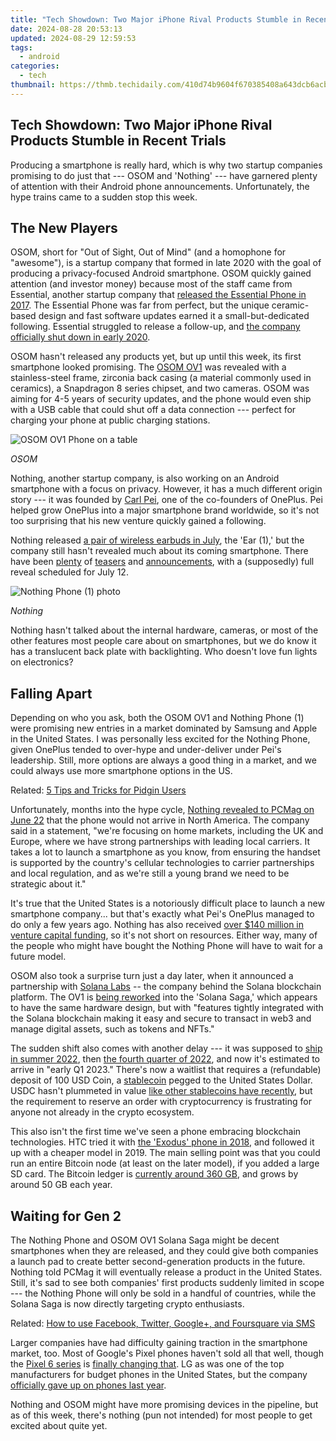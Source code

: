 ```yaml
---
title: "Tech Showdown: Two Major iPhone Rival Products Stumble in Recent Trials"
date: 2024-08-28 20:53:13
updated: 2024-08-29 12:59:53
tags:
  - android
categories:
  - tech
thumbnail: https://thmb.techidaily.com/410d74b9604f670385408a643dcb6acbafd048141ccf91d45ea026a8c7847004.jpg
---
```


## Tech Showdown: Two Major iPhone Rival Products Stumble in Recent Trials

Producing a smartphone is really hard, which is why two startup companies promising to do just that --- OSOM and 'Nothing' --- have garnered plenty of attention with their Android phone announcements. Unfortunately, the hype trains came to a sudden stop this week.

##  The New Players

 OSOM, short for "Out of Sight, Out of Mind" (and a homophone for "awesome"), is a startup company that formed in late 2020 with the goal of producing a privacy-focused Android smartphone. OSOM quickly gained attention (and investor money) because most of the staff came from Essential, another startup company that [released the Essential Phone in 2017](https://www.theverge.com/2017/8/18/16165040/essential-phone-review-android-andy-rubin). The Essential Phone was far from perfect, but the unique ceramic-based design and fast software updates earned it a small-but-dedicated following. Essential struggled to release a follow-up, and [the company officially shut down in early 2020](https://www.reviewgeek.com/35142/andy-rubins-startup-essential-products-is-shutting-down/).

 OSOM hasn't released any products yet, but up until this week, its first smartphone looked promising. The [OSOM OV1](https://www.xda-developers.com/osom-ov1-more-details/) was revealed with a stainless-steel frame, zirconia back casing (a material commonly used in ceramics), a Snapdragon 8 series chipset, and two cameras. OSOM was aiming for 4-5 years of security updates, and the phone would even ship with a USB cable that could shut off a data connection --- perfect for charging your phone at public charging stations.

![OSOM OV1 Phone on a table](https://static1.howtogeekimages.com/wordpress/wp-content/uploads/2022/06/Spec-reveal-2.jpg) 

_OSOM_

 Nothing, another startup company, is also working on an Android smartphone with a focus on privacy. However, it has a much different origin story --- it was founded by [Carl Pei](https://en.wikipedia.org/wiki/Carl%5FPei), one of the co-founders of OnePlus. Pei helped grow OnePlus into a major smartphone brand worldwide, so it's not too surprising that his new venture quickly gained a following.

 Nothing released [a pair of wireless earbuds in July](https://www.reviewgeek.com/102934/nothing-ear-1-review-they-now-come-in-black/), the 'Ear (1),' but the company still hasn't revealed much about its coming smartphone. There have been [plenty](https://www.theverge.com/2022/3/9/22966906/nothing-product-roadmap-2022-android-smartphone) of [teasers](https://www.theverge.com/2022/6/15/23168886/nothing-phone-1-design-revealed-carl-pei-transparent) and [announcements](https://www.theverge.com/2022/6/8/23159446/nothing-phone-1-launch-event-july-12th), with a (supposedly) full reveal scheduled for July 12.

![Nothing Phone (1) photo](https://static1.howtogeekimages.com/wordpress/wp-content/uploads/2022/06/FV2H6rUX0AExAXE.jpg) 

_Nothing_

 Nothing hasn't talked about the internal hardware, cameras, or most of the other features most people care about on smartphones, but we do know it has a translucent back plate with backlighting. Who doesn't love fun lights on electronics?

##  Falling Apart

 Depending on who you ask, both the OSOM OV1 and Nothing Phone (1) were promising new entries in a market dominated by Samsung and Apple in the United States. I was personally less excited for the Nothing Phone, given OnePlus tended to over-hype and under-deliver under Pei's leadership. Still, more options are always a good thing in a market, and we could always use more smartphone options in the US.

Related: [5 Tips and Tricks for Pidgin Users](https://www.reviewgeek.com/102934/nothing-ear-1-review-they-now-come-in-black/) 

 Unfortunately, months into the hype cycle, [Nothing revealed to PCMag on June 22](https://www.pcmag.com/news/nothing-confirms-phone-1-will-not-be-coming-to-us) that the phone would not arrive in North America. The company said in a statement, "we're focusing on home markets, including the UK and Europe, where we have strong partnerships with leading local carriers. It takes a lot to launch a smartphone as you know, from ensuring the handset is supported by the country's cellular technologies to carrier partnerships and local regulation, and as we're still a young brand we need to be strategic about it."

 It's true that the United States is a notoriously difficult place to launch a new smartphone company... but that's exactly what Pei's OnePlus managed to do only a few years ago. Nothing has also received [over $140 million in venture capital funding](https://www.crunchbase.com/organization/nothing-4537/company%5Ffinancials), so it's not short on resources. Either way, many of the people who might have bought the Nothing Phone will have to wait for a future model.

 OSOM also took a surprise turn just a day later, when it announced a partnership with [Solana Labs](https://solana.com/) \-- the company behind the Solana blockchain platform. The OV1 is [being reworked](https://www.osomprivacy.com/news/solana-mobile-debuts-saga-a-flagship-android-phone-for-web3) into the 'Solana Saga,' which appears to have the same hardware design, but with "features tightly integrated with the Solana blockchain making it easy and secure to transact in web3 and manage digital assets, such as tokens and NFTs."

 The sudden shift also comes with another delay --- it was supposed to [ship in summer 2022](https://www.androidpolice.com/osom-ov1-exclusive/#:~:text=released%20sometime%20in%20the%20summer%20of%202022), then [the fourth quarter of 2022](https://www.xda-developers.com/osom-ov1-more-details/#:~:text=now%20OSOM%20is%20targeting%20the%20fourth%20quarter%20of%202022), and now it's estimated to arrive in "early Q1 2023." There's now a waitlist that requires a (refundable) deposit of 100 USD Coin, a [stablecoin](https://iphone-unlock.techidaily.com/in-2024-7-top-ways-to-resolve-apple-id-not-active-issue-for-apple-iphone-15-drfone-by-drfone-ios/) pegged to the United States Dollar. USDC hasn't plummeted in value [like other stablecoins have recently](https://vp-tips.techidaily.com/updated-2024-approved-predicting-film-production-costs-music-video/), but the requirement to reserve an order with cryptocurrency is frustrating for anyone not already in the crypto ecosystem.

 This also isn't the first time we've seen a phone embracing blockchain technologies. HTC tried it with [the 'Exodus' phone in 2018](https://www.theverge.com/circuitbreaker/2018/5/15/17357108/htc-blockchain-powered-phone), and followed it up with a cheaper model in 2019\. The main selling point was that you could run an entire Bitcoin node (at least on the later model), if you added a large SD card. The Bitcoin ledger is [currently around 360 GB](https://watcher.guru/news/just-how-large-is-the-bitcoin-blockchain), and grows by around 50 GB each year.

##  Waiting for Gen 2

 The Nothing Phone and OSOM OV1 Solana Saga might be decent smartphones when they are released, and they could give both companies a launch pad to create better second-generation products in the future. Nothing told PCMag it will eventually release a product in the United States. Still, it's sad to see both companies' first products suddenly limited in scope --- the Nothing Phone will only be sold in a handful of countries, while the Solana Saga is now directly targeting crypto enthusiasts.

Related: [How to use Facebook, Twitter, Google+, and Foursquare via SMS](https://www.reviewgeek.com/76535/lg-gives-up-on-smartphones-after-years-of-innovation/) 

 Larger companies have had difficulty gaining traction in the smartphone market, too. Most of Google's Pixel phones haven't sold all that well, though the [Pixel 6 series](https://www.reviewgeek.com/103821/pixel-6-pro-review-imperfectly-perfect/) is [finally changing that](https://arstechnica.com/gadgets/2022/02/google-calls-out-record-pixel-sales-for-q4-2021/). LG as was one of the top manufacturers for budget phones in the United States, but the company [officially gave up on phones last year](https://www.reviewgeek.com/76535/lg-gives-up-on-smartphones-after-years-of-innovation/).

 Nothing and OSOM might have more promising devices in the pipeline, but as of this week, there's nothing (pun not intended) for most people to get excited about quite yet.

<ins class="adsbygoogle"
     style="display:block"
     data-ad-format="autorelaxed"
     data-ad-client="ca-pub-7571918770474297"
     data-ad-slot="1223367746"></ins>



<ins class="adsbygoogle"
     style="display:block"
     data-ad-client="ca-pub-7571918770474297"
     data-ad-slot="8358498916"
     data-ad-format="auto"
     data-full-width-responsive="true"></ins>
